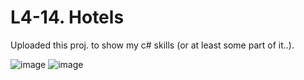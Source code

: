 # L4-14. Hotels
Uploaded this proj. to show my c# skills (or at least some part of it..).

![image](https://github.com/user-attachments/assets/18edbe87-1928-4818-9fa1-984d08d51d19)
![image](https://github.com/user-attachments/assets/534a88b2-bd13-4789-86f0-95737cf21225)
